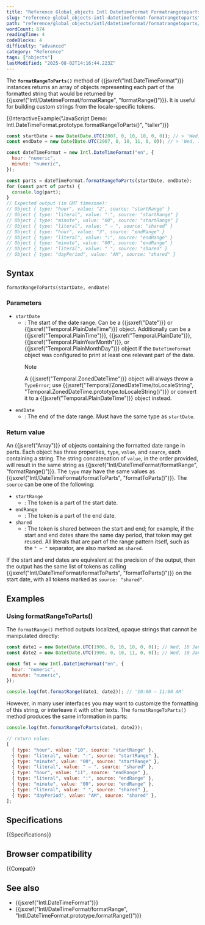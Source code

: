 ```yaml
---
title: "Reference Global_objects Intl Datetimeformat Formatrangetoparts"
slug: "reference-global_objects-intl-datetimeformat-formatrangetoparts"
path: "reference/global_objects/intl/datetimeformat/formatrangetoparts/index.md"
wordCount: 674
readingTime: 4
codeBlocks: 4
difficulty: "advanced"
category: "Reference"
tags: ["objects"]
lastModified: "2025-08-02T14:16:44.223Z"
---
```



The **`formatRangeToParts()`** method of {{jsxref("Intl.DateTimeFormat")}} instances returns an array of objects representing each part of the formatted string that would be returned by {{jsxref("Intl/DatetimeFormat/formatRange", "formatRange()")}}. It is useful for building custom strings from the locale-specific tokens.

{{InteractiveExample("JavaScript Demo: Intl.DateTimeFormat.prototype.formatRangeToParts()", "taller")}}

```js interactive-example
const startDate = new Date(Date.UTC(2007, 0, 10, 10, 0, 0)); // > 'Wed, 10 Jan 2007 10:00:00 GMT'
const endDate = new Date(Date.UTC(2007, 0, 10, 11, 0, 0)); // > 'Wed, 10 Jan 2007 11:00:00 GMT'

const dateTimeFormat = new Intl.DateTimeFormat("en", {
  hour: "numeric",
  minute: "numeric",
});

const parts = dateTimeFormat.formatRangeToParts(startDate, endDate);
for (const part of parts) {
  console.log(part);
}
// Expected output (in GMT timezone):
// Object { type: "hour", value: "2", source: "startRange" }
// Object { type: "literal", value: ":", source: "startRange" }
// Object { type: "minute", value: "00", source: "startRange" }
// Object { type: "literal", value: " – ", source: "shared" }
// Object { type: "hour", value: "3", source: "endRange" }
// Object { type: "literal", value: ":", source: "endRange" }
// Object { type: "minute", value: "00", source: "endRange" }
// Object { type: "literal", value: " ", source: "shared" }
// Object { type: "dayPeriod", value: "AM", source: "shared" }
```

## Syntax

```js-nolint
formatRangeToParts(startDate, endDate)
```

### Parameters

- `startDate`
  - : The start of the date range. Can be a {{jsxref("Date")}} or {{jsxref("Temporal.PlainDateTime")}} object. Additionally can be a {{jsxref("Temporal.PlainTime")}}, {{jsxref("Temporal.PlainDate")}}, {{jsxref("Temporal.PlainYearMonth")}}, or {{jsxref("Temporal.PlainMonthDay")}} object if the `DateTimeFormat` object was configured to print at least one relevant part of the date.
    > [!NOTE]
    > A {{jsxref("Temporal.ZonedDateTime")}} object will always throw a `TypeError`; use {{jsxref("Temporal/ZonedDateTime/toLocaleString", "Temporal.ZonedDateTime.prototype.toLocaleString()")}} or convert it to a {{jsxref("Temporal.PlainDateTime")}} object instead.
- `endDate`
  - : The end of the date range. Must have the same type as `startDate`.

### Return value

An {{jsxref("Array")}} of objects containing the formatted date range in parts. Each object has three properties, `type`, `value`, and `source`, each containing a string. The string concatenation of `value`, in the order provided, will result in the same string as {{jsxref("Intl/DateTimeFormat/formatRange", "formatRange()")}}. The `type` may have the same values as {{jsxref("Intl/DateTimeFormat/formatToParts", "formatToParts()")}}. The `source` can be one of the following:

- `startRange`
  - : The token is a part of the start date.
- `endRange`
  - : The token is a part of the end date.
- `shared`
  - : The token is shared between the start and end; for example, if the start and end dates share the same day period, that token may get reused. All literals that are part of the range pattern itself, such as the `" – "` separator, are also marked as `shared`.

If the start and end dates are equivalent at the precision of the output, then the output has the same list of tokens as calling {{jsxref("Intl/DateTimeFormat/formatToParts", "formatToParts()")}} on the start date, with all tokens marked as `source: "shared"`.

## Examples

### Using formatRangeToParts()

The `formatRange()` method outputs localized, opaque strings that cannot be manipulated directly:

```js
const date1 = new Date(Date.UTC(1906, 0, 10, 10, 0, 0)); // Wed, 10 Jan 1906 10:00:00 GMT
const date2 = new Date(Date.UTC(1906, 0, 10, 11, 0, 0)); // Wed, 10 Jan 1906 11:00:00 GMT

const fmt = new Intl.DateTimeFormat("en", {
  hour: "numeric",
  minute: "numeric",
});

console.log(fmt.formatRange(date1, date2)); // '10:00 – 11:00 AM'
```

However, in many user interfaces you may want to customize the formatting of this string, or interleave it with other texts. The `formatRangeToParts()` method produces the same information in parts:

```js
console.log(fmt.formatRangeToParts(date1, date2));

// return value:
[
  { type: "hour", value: "10", source: "startRange" },
  { type: "literal", value: ":", source: "startRange" },
  { type: "minute", value: "00", source: "startRange" },
  { type: "literal", value: " – ", source: "shared" },
  { type: "hour", value: "11", source: "endRange" },
  { type: "literal", value: ":", source: "endRange" },
  { type: "minute", value: "00", source: "endRange" },
  { type: "literal", value: " ", source: "shared" },
  { type: "dayPeriod", value: "AM", source: "shared" },
];
```

## Specifications

{{Specifications}}

## Browser compatibility

{{Compat}}

## See also

- {{jsxref("Intl.DateTimeFormat")}}
- {{jsxref("Intl/DateTimeFormat/formatRange", "Intl.DateTimeFormat.prototype.formatRange()")}}
